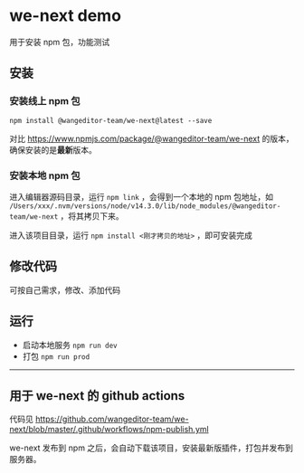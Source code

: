 # we-next demo

用于安装 npm 包，功能测试

## 安装

### 安装线上 npm 包

`npm install @wangeditor-team/we-next@latest --save`

对比 https://www.npmjs.com/package/@wangeditor-team/we-next 的版本，确保安装的是**最新**版本。

### 安装本地 npm 包

进入编辑器源码目录，运行 `npm link` ，会得到一个本地的 npm 包地址，如 `/Users/xxx/.nvm/versions/node/v14.3.0/lib/node_modules/@wangeditor-team/we-next` ，将其拷贝下来。

进入该项目目录，运行 `npm install <刚才拷贝的地址>` ，即可安装完成

## 修改代码

可按自己需求，修改、添加代码

## 运行

- 启动本地服务 `npm run dev`
- 打包 `npm run prod`

-------

## 用于 we-next 的 github actions

代码见 https://github.com/wangeditor-team/we-next/blob/master/.github/workflows/npm-publish.yml

we-next 发布到 npm 之后，会自动下载该项目，安装最新版插件，打包并发布到服务器。
